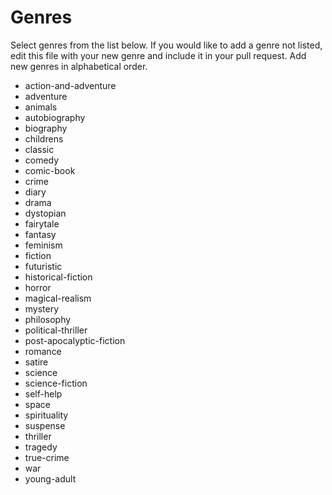 # Genres

Select genres from the list below. If you would like to add a genre not listed, edit this file with your new genre and include it in your pull request. Add new genres in alphabetical order.

* action-and-adventure
* adventure
* animals
* autobiography
* biography
* childrens
* classic
* comedy
* comic-book
* crime
* diary
* drama
* dystopian
* fairytale
* fantasy
* feminism
* fiction
* futuristic
* historical-fiction
* horror
* magical-realism
* mystery
* philosophy
* political-thriller
* post-apocalyptic-fiction
* romance
* satire
* science
* science-fiction
* self-help
* space
* spirituality
* suspense
* thriller
* tragedy
* true-crime
* war
* young-adult
